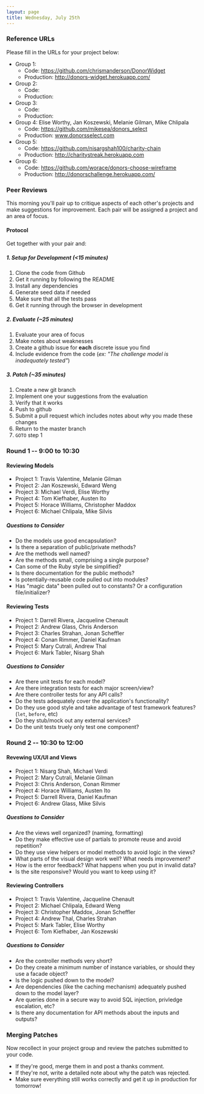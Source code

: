 ```yaml
---
layout: page
title: Wednesday, July 25th
---
```


### Reference URLs

Please fill in the URLs for your project below:

* Group 1:
  * Code: https://github.com/chrismanderson/DonorWidget
  * Production: http://donors-widget.herokuapp.com/
* Group 2:
  * Code:
  * Production:
* Group 3:
  * Code:
  * Production:
* Group 4: Elise Worthy, Jan Koszewski, Melanie Gilman, Mike Chlipala
  * Code: https://github.com/mikesea/donors_select
  * Production: www.donorsselect.com
* Group 5:
  * Code: https://github.com/nisargshah100/charity-chain
  * Production: http://charitystreak.herokuapp.com
* Group 6:
  * Code: https://github.com/worace/donors-choose-wireframe
  * Production: http://donorschallenge.herokuapp.com/

### Peer Reviews

This morning you'll pair up to critique aspects of each other's projects and make suggestions for improvement. Each pair will be assigned a project and an area of focus.

#### Protocol

Get together with your pair and:

##### 1. Setup for Development (<15 minutes)

1. Clone the code from Github
2. Get it running by following the README
3. Install any dependencies
4. Generate seed data if needed
5. Make sure that all the tests pass
6. Get it running through the browser in development

##### 2. Evaluate (~25 minutes)

1. Evaluate your area of focus
2. Make notes about weaknesses
3. Create a github issue for **each** discrete issue you find
4. Include evidence from the code (*ex: "The challenge model is inadequately tested"*)

##### 3. Patch (~35 minutes)

1. Create a new git branch
2. Implement one your suggestions from the evaluation
3. Verify that it works
4. Push to github
5. Submit a pull request which includes notes about *why* you made these changes
6. Return to the master branch
7. `GOTO` step 1

### Round 1 -- 9:00 to 10:30

#### Reviewing Models

* Project 1: Travis Valentine, Melanie Gilman
* Project 2: Jan Koszewski, Edward Weng
* Project 3: Michael Verdi, Elise Worthy
* Project 4: Tom Kiefhaber, Austen Ito
* Project 5: Horace Williams, Christopher Maddox
* Project 6: Michael Chlipala, Mike Silvis

##### Questions to Consider

* Do the models use good encapsulation?
* Is there a separation of public/private methods?
* Are the methods well named?
* Are the methods small, comprising a single purpose?
* Can some of the Ruby style be simplified?
* Is there documentation for the public methods?
* Is potentially-reusable code pulled out into modules?
* Has "magic data" been pulled out to constants? Or a configuration file/initializer?

#### Reviewing Tests

* Project 1: Darrell Rivera, Jacqueline Chenault
* Project 2: Andrew Glass, Chris Anderson
* Project 3: Charles Strahan, Jonan Scheffler
* Project 4: Conan Rimmer, Daniel Kaufman
* Project 5: Mary Cutrali, Andrew Thal
* Project 6: Mark Tabler, Nisarg Shah

##### Questions to Consider

* Are there unit tests for each model?
* Are there integration tests for each major screen/view?
* Are there controller tests for any API calls?
* Do the tests adequately cover the application's functionality?
* Do they use good style and take advantage of test framework features? (`let`, `before`, etc)
* Do they stub/mock out any external services?
* Do the unit tests truely only test one component?

### Round 2 -- 10:30 to 12:00

#### Revewing UX/UI and Views

* Project 1: Nisarg Shah, Michael Verdi
* Project 2: Mary Cutrali, Melanie Gilman
* Project 3: Chris Anderson, Conan Rimmer
* Project 4: Horace Williams, Austen Ito
* Project 5: Darrell Rivera, Daniel Kaufman
* Project 6: Andrew Glass, Mike Silvis

##### Questions to Consider

* Are the views well organized? (naming, formatting)
* Do they make effective use of partials to promote reuse and avoid repetition?
* Do they use view helpers or model methods to avoid logic in the views?
* What parts of the visual design work well? What needs improvement?
* How is the error feedback? What happens when you put in invalid data?
* Is the site responsive? Would you want to keep using it?

#### Reviewing Controllers

* Project 1: Travis Valentine, Jacqueline Chenault
* Project 2: Michael Chlipala, Edward Weng
* Project 3: Christopher Maddox, Jonan Scheffler
* Project 4: Andrew Thal, Charles Strahan
* Project 5: Mark Tabler, Elise Worthy
* Project 6: Tom Kiefhaber, Jan Koszewski

##### Questions to Consider

* Are the controller methods very short?
* Do they create a minimum number of instance variables, or should they use a facade object?
* Is the logic pushed down to the model?
* Are dependencies (like the caching mechanism) adequately pushed down to the model layer?
* Are queries done in a secure way to avoid SQL injection, privledge escalation, etc?
* Is there any documentation for API methods about the inputs and outputs?

### Merging Patches

Now recollect in your project group and review the patches submitted to your code. 

* If they're good, merge them in and post a thanks comment.
* If they're not, write a detailed note about why the patch was rejected.
* Make sure everything still works correctly and get it up in production for tomorrow!